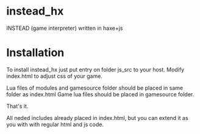 instead_hx
==========

INSTEAD (game interpreter) written in haxe+js

Installation
============

To install instead_hx just put entry on folder js_src to your host.
Modify index.html to adjust css of your game.

Lua files of modules and gamesource folder should be placed in same folder as index.html
Game lua files should be placed in gamesource folder.

That's it.

All neded includes already placed in index.html, but you can extend it as you with with regular html and js code.
